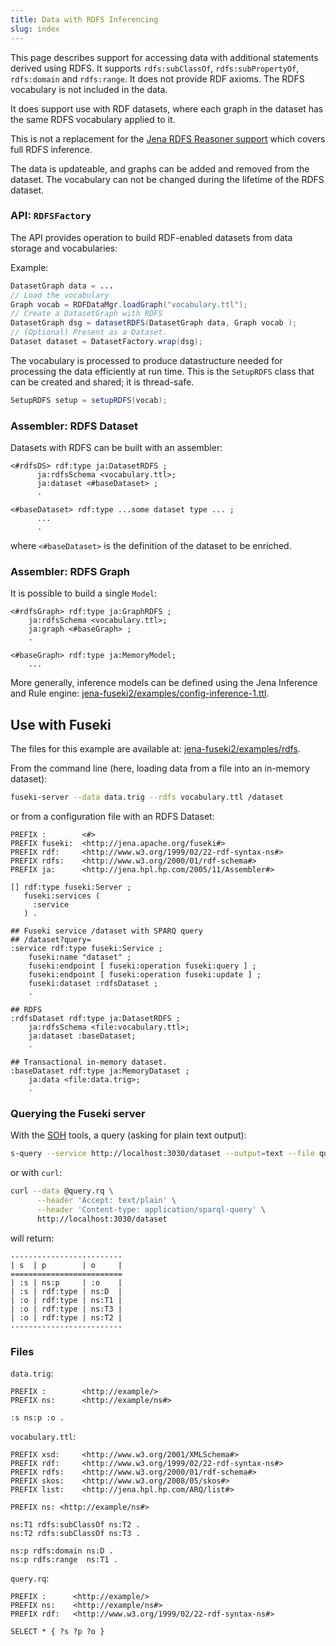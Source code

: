 ```yaml
---
title: Data with RDFS Inferencing
slug: index
---
```


This page describes support for accessing data with additional statements
derived using RDFS. It supports `rdfs:subClassOf`, `rdfs:subPropertyOf`, `rdfs:domain` and `rdfs:range`. It
does not provide RDF axioms. The RDFS vocabulary is not included in the data.

It does support use with RDF datasets, where each graph in the dataset has the
same RDFS vocabulary applied to it.

This is not a replacement for the [Jena RDFS Reasoner support](/documentation/inference/#rdfs)
which covers full RDFS inference.

The data is updateable, and graphs can be added and removed from the dataset.
The vocabulary can not be changed during the lifetime of the RDFS dataset.

### API: `RDFSFactory`

The API provides operation to build RDF-enabled datasets from data storage and vocabularies:
    
Example:
```java
DatasetGraph data = ...
// Load the vocabulary
Graph vocab = RDFDataMgr.loadGraph("vocabulary.ttl");
// Create a DatasetGraph with RDFS
DatasetGraph dsg = datasetRDFS(DatasetGraph data, Graph vocab );
// (Optional) Present as a Dataset.
Dataset dataset = DatasetFactory.wrap(dsg);
```

The vocabulary is processed to produce datastructure needed for processing the
data efficiently at run time. This is the `SetupRDFS` class that can be created
and shared; it is thread-safe.

```java
SetupRDFS setup = setupRDFS(vocab);
```

### Assembler: RDFS Dataset

Datasets with RDFS can be built with an assembler:

```turtle
<#rdfsDS> rdf:type ja:DatasetRDFS ;
      ja:rdfsSchema <vocabulary.ttl>;
      ja:dataset <#baseDataset> ;
      .

<#baseDataset> rdf:type ...some dataset type ... ;
      ...
      .
```
where `<#baseDataset>` is the definition of the dataset to be enriched.

### Assembler: RDFS Graph

It is possible to build a single `Model`:

```turtle
<#rdfsGraph> rdf:type ja:GraphRDFS ;
    ja:rdfsSchema <vocabulary.ttl>;
    ja:graph <#baseGraph> ;
    .

<#baseGraph> rdf:type ja:MemoryModel;
    ...
```

More generally, inference models can be defined using the Jena Inference and Rule
engine:
[jena-fuseki2/examples/config-inference-1.ttl](https://github.com/apache/jena/tree/main/jena-fuseki2/examples/config-inference-1.ttl).

## Use with Fuseki

The files for this example are available at:
[jena-fuseki2/examples/rdfs](https://github.com/apache/jena/tree/main/jena-fuseki2/examples/rdfs).

From the command line (here, loading data from a file into an in-memory dataset):

```bash
fuseki-server --data data.trig --rdfs vocabulary.ttl /dataset
```

or from a configuration file with an RDFS Dataset:

```turtle
PREFIX :        <#>
PREFIX fuseki:  <http://jena.apache.org/fuseki#>
PREFIX rdf:     <http://www.w3.org/1999/02/22-rdf-syntax-ns#>
PREFIX rdfs:    <http://www.w3.org/2000/01/rdf-schema#>
PREFIX ja:      <http://jena.hpl.hp.com/2005/11/Assembler#>

[] rdf:type fuseki:Server ;
   fuseki:services (
     :service
   ) .

## Fuseki service /dataset with SPARQ query
## /dataset?query=
:service rdf:type fuseki:Service ;
    fuseki:name "dataset" ;
    fuseki:endpoint [ fuseki:operation fuseki:query ] ;
    fuseki:endpoint [ fuseki:operation fuseki:update ] ;
    fuseki:dataset :rdfsDataset ;
    .

## RDFS
:rdfsDataset rdf:type ja:DatasetRDFS ;
    ja:rdfsSchema <file:vocabulary.ttl>;
    ja:dataset :baseDataset;
    .

## Transactional in-memory dataset.
:baseDataset rdf:type ja:MemoryDataset ;
    ja:data <file:data.trig>;
    .
```

### Querying the Fuseki server

With the [SOH](/documentation/fuseki2/soh.html) tools, a query (asking for plain
text output):

```bash
s-query --service http://localhost:3030/dataset --output=text --file query.rq 
```

or with `curl`:

```bash
curl --data @query.rq \
      --header 'Accept: text/plain' \
      --header 'Content-type: application/sparql-query' \
      http://localhost:3030/dataset
```

will return:

```
-------------------------
| s  | p        | o     |
=========================
| :s | ns:p     | :o    |
| :s | rdf:type | ns:D  |
| :o | rdf:type | ns:T1 |
| :o | rdf:type | ns:T3 |
| :o | rdf:type | ns:T2 |
-------------------------
```

### Files

`data.trig`:

```turtle
PREFIX :        <http://example/>
PREFIX ns:      <http://example/ns#>

:s ns:p :o .
```

`vocabulary.ttl`:

```turtle
PREFIX xsd:     <http://www.w3.org/2001/XMLSchema#>
PREFIX rdf:     <http://www.w3.org/1999/02/22-rdf-syntax-ns#> 
PREFIX rdfs:    <http://www.w3.org/2000/01/rdf-schema#>
PREFIX skos:    <http://www.w3.org/2008/05/skos#>
PREFIX list:    <http://jena.hpl.hp.com/ARQ/list#>

PREFIX ns: <http://example/ns#>

ns:T1 rdfs:subClassOf ns:T2 .
ns:T2 rdfs:subClassOf ns:T3 .

ns:p rdfs:domain ns:D .
ns:p rdfs:range  ns:T1 .
```

`query.rq`:

```sparql
PREFIX :      <http://example/>
PREFIX ns:    <http://example/ns#>
PREFIX rdf:   <http://www.w3.org/1999/02/22-rdf-syntax-ns#>

SELECT * { ?s ?p ?o }
```
